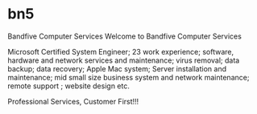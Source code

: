 # bn5
Bandfive Computer Services
Welcome to Bandfive Computer Services

Microsoft Certified System Engineer; 23 work experience; software, hardware and network services and maintenance; virus removal; data backup; data recovery; Apple Mac system; Server installation and maintenance; mid small size business system and network maintenance; remote support ; website design etc.

Professional Services, Customer First!!! 
